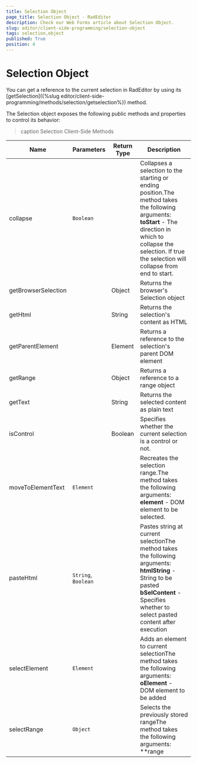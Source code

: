 ```yaml
---
title: Selection Object
page_title: Selection Object - RadEditor
description: Check our Web Forms article about Selection Object.
slug: editor/client-side-programming/selection-object
tags: selection,object
published: True
position: 4
---
```


# Selection Object

You can get a reference to the current selection in RadEditor by using its [getSelection]({%slug editor/client-side-programming/methods/selection/getselection%}) method.

The Selection object exposes the following public methods and properties to control its behavior:

>caption Selection Client-Side Methods


| Name | Parameters | Return Type | Description |
| ------ | ------ | ------ | ------ |
|collapse|`Boolean`||Collapses a selection to the starting or ending position.The method takes the following arguments: **toStart** - The direction in which to collapse the selection. If true the selection will collapse from end to start.|
|getBrowserSelection||Object|Returns the browser's Selection object|
|getHtml||String|Returns the selection's content as HTML|
|getParentElement||Element|Returns a reference to the selection's parent DOM element|
|getRange||Object|Returns a reference to a range object|
|getText||String|Returns the selected content as plain text|
|isControl||Boolean|Specifies whether the current selection is a control or not.|
|moveToElementText|`Element`||Recreates the selection range.The method takes the following arguments: **element** - DOM element to be selected.|
|pasteHtml|`String`, `Boolean`||Pastes string at current selectionThe method takes the following arguments: **htmlString** - String to be pasted **bSelContent** - Specifies whether to select pasted content after execution|
|selectElement|`Element`||Adds an element to current selectionThe method takes the following arguments: **oElement** - DOM element to be added|
|selectRange|`Object`||Selects the previously stored rangeThe method takes the following arguments: **range|

